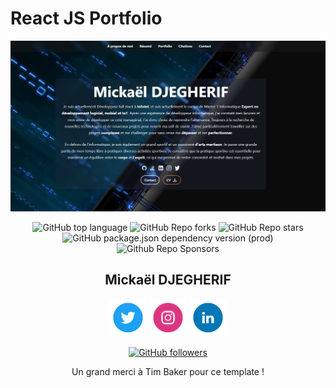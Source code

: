 # React JS Portfolio

![ReactJS Resume Portfolio](resume-screenshot.jpg?raw=true 'ReactJS Resume Portfolio')

<div align="center">

<!-- <img alt="GitHub release (latest by date including pre-releases" src="https://img.shields.io/github/v/release/mikexxi/portfolio?include_prereleases"> -->

<img alt="GitHub top language" src="https://img.shields.io/github/languages/top/mikexxi/portfolio?style=flat">

<img alt="GitHub Repo forks" src="https://img.shields.io/github/forks/mikexxi/portfolio?style=flat&color=success">

<img alt="GitHub Repo stars" src="https://img.shields.io/github/stars/mikexxi/portfolio?style=flat&color=yellow">

<img alt="GitHub package.json dependency version (prod)" src="https://img.shields.io/github/package-json/dependency-version/mikexxi/portfolio/react?style=flat">

<img alt="Github Repo Sponsors" src="https://img.shields.io/github/sponsors/mikexxi?style=flat&color=blueviolet">


## Mickaël DJEGHERIF

<a href="https://twitter.com/MikeDje21"><img src="https://github.com/aritraroy/social-icons/blob/master/twitter-icon.png?raw=true" width="60"></a>
<a href="https://instagram.com/mickael.djegherif"><img src="https://github.com/aritraroy/social-icons/blob/master/instagram-icon.png?raw=true" width="60"></a>
<a href="https://www.linkedin.com/in/mickael-djegherif"><img src="https://github.com/aritraroy/social-icons/blob/master/linkedin-icon.png?raw=true" width="60"></a>

[![GitHub followers](https://img.shields.io/github/followers/mikexxi.svg?style=social&label=Follow)](https://github.com/mikexxi/)

Un grand merci à Tim Baker pour ce template !
